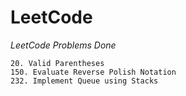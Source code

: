 # LeetCode
*LeetCode Problems Done*

    20. Valid Parentheses
    150. Evaluate Reverse Polish Notation
    232. Implement Queue using Stacks
